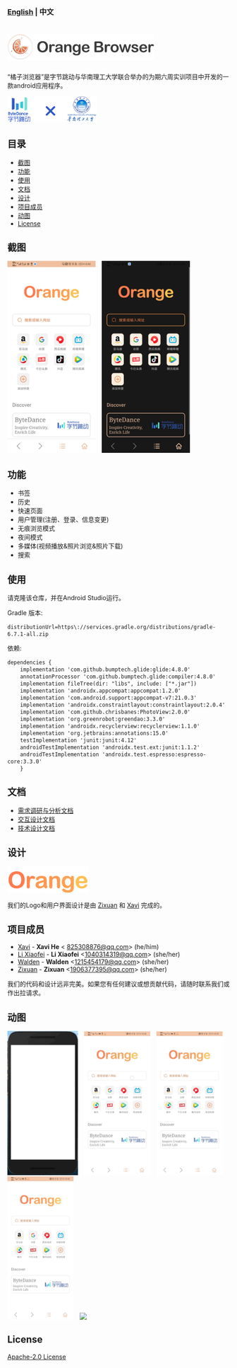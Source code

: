 ### [English](https://github.com/HeXavi8/Orange-Browser) | 中文
# <img src='../images/title.png' height='60'/>

“橘子浏览器”是字节跳动与华南理工大学联合举办的为期六周实训项目中开发的一款android应用程序。

<img src='../images/unity.png' height='60'/>


## 目录
* [截图](#Snapshots)
* [功能](#Functions)
* [使用](#Usage)
* [文档](#Documentations)
* [设计](#Design)
* [项目成员](#Project_Members)
* [动图](#Gifs)
* [License](#License)


## 截图 <a name="Snapshots"></a>

<img src='../images/home_light.png' width='200'/>&emsp;<img src='../images/home_dark.png' width='200'/>

## 功能 <a name="Functions"></a>

* 书签
* 历史
* 快速页面
* 用户管理(注册、登录、信息变更)
* 无痕浏览模式
* 夜间模式
* 多媒体(视频播放&照片浏览&照片下载)
* 搜索

## 使用 <a name="Usage"></a>

请克隆该仓库，并在Android Studio运行。

Gradle 版本:
```
distributionUrl=https\://services.gradle.org/distributions/gradle-6.7.1-all.zip
```
依赖:
```
dependencies {
    implementation 'com.github.bumptech.glide:glide:4.8.0'
    annotationProcessor 'com.github.bumptech.glide:compiler:4.8.0'
    implementation fileTree(dir: "libs", include: ["*.jar"])
    implementation 'androidx.appcompat:appcompat:1.2.0'
    implementation 'com.android.support:appcompat-v7:21.0.3'
    implementation 'androidx.constraintlayout:constraintlayout:2.0.4'
    implementation 'com.github.chrisbanes:PhotoView:2.0.0'
    implementation 'org.greenrobot:greendao:3.3.0'
    implementation 'androidx.recyclerview:recyclerview:1.1.0'
    implementation 'org.jetbrains:annotations:15.0'
    testImplementation 'junit:junit:4.12'
    androidTestImplementation 'androidx.test.ext:junit:1.1.2'
    androidTestImplementation 'androidx.test.espresso:espresso-core:3.3.0'
    }
```

## 文档 <a name="Documentations"></a>
* [需求调研与分析文档](https://gmja06lqlv.feishu.cn/docs/doccnHKdKTbgC3bJ3vR0YWX3pdh#)
* [交互设计文档](https://gmja06lqlv.feishu.cn/docs/doccnL7AnOJU59VLdlAdy6n4DXc#)
* [技术设计文档](https://gmja06lqlv.feishu.cn/docs/doccnA3Ya4Bk4qzcJY2D772wJcb#)

## 设计 <a name="Design"></a>

<img src='../images/logo_text.png' height='60'/>

我们的Logo和用户界面设计是由 [Zixuan](https://github.com/coddlly) 和 [Xavi](https://github.com/HeXavi8) 完成的。

## 项目成员 <a name="Project_Members"></a>

- [Xavi](https://github.com/HeXavi8) - **Xavi He** &lt; 825308876@qq.com&gt; (he/him)
- [Li Xiaofei](https://github.com/Makka-Pakka111) - **Li Xiaofei** &lt;1040314319@qq.com&gt; (she/her)
- [Walden](https://github.com/Aoliao-w) - **Walden** &lt;1215454179@qq.com&gt; (she/her)
- [Zixuan](https://github.com/coddlly) - **Zixuan** &lt;1906377395@qq.com&gt; (she/her)

我们的代码和设计远非完美。如果您有任何建议或想贡献代码，请随时联系我们或作出拉请求。 </br>

## 动图
<img src='../images/splash.gif' width='160'/>&emsp;<img src='../images/search.gif' width='150'/>&emsp;<img src='../images/history_bookmark.gif' width='150'/>&emsp;<img src='../images/quick_page.gif' width='150'/>&emsp;<img src='../images/dark_mode.gif' width='150'/>

## License <a name="License"></a>
[Apache-2.0 License](./LICENSE)
